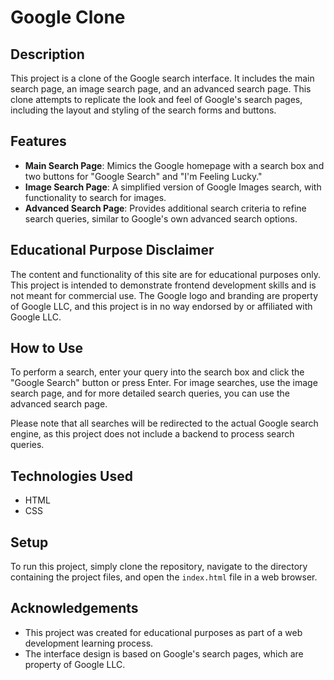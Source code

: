 # Google Clone

## Description
This project is a clone of the Google search interface. It includes the main search page, an image search page, and an advanced search page. This clone attempts to replicate the look and feel of Google's search pages, including the layout and styling of the search forms and buttons.

## Features
- **Main Search Page**: Mimics the Google homepage with a search box and two buttons for "Google Search" and "I'm Feeling Lucky."
- **Image Search Page**: A simplified version of Google Images search, with functionality to search for images.
- **Advanced Search Page**: Provides additional search criteria to refine search queries, similar to Google's own advanced search options.

## Educational Purpose Disclaimer
The content and functionality of this site are for educational purposes only. This project is intended to demonstrate frontend development skills and is not meant for commercial use. The Google logo and branding are property of Google LLC, and this project is in no way endorsed by or affiliated with Google LLC.

## How to Use
To perform a search, enter your query into the search box and click the "Google Search" button or press Enter. For image searches, use the image search page, and for more detailed search queries, you can use the advanced search page.

Please note that all searches will be redirected to the actual Google search engine, as this project does not include a backend to process search queries.

## Technologies Used
- HTML
- CSS

## Setup
To run this project, simply clone the repository, navigate to the directory containing the project files, and open the `index.html` file in a web browser.

## Acknowledgements
- This project was created for educational purposes as part of a web development learning process.
- The interface design is based on Google's search pages, which are property of Google LLC.
